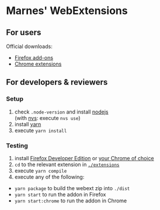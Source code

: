 # Marnes' WebExtensions

## For users

Official downloads:

- [Firefox add-ons](https://addons.mozilla.org/en-US/firefox/user/4545060/)
- [Chrome extensions](https://chrome.google.com/webstore/search/Marnes?_category=extensions)

## For developers & reviewers

### Setup

1. check `.node-version` and install [nodejs](https://nodejs.org/)  
   (with [nvs](https://github.com/jasongin/nvs): execute `nvs use`)
2. install [yarn](https://yarnpkg.com/)
3. execute `yarn install`

### Testing

1. install [Firefox Developer Edition](https://www.mozilla.org/firefox/developer/) or [your Chrome of choice](https://dev.chromium.org/getting-involved/dev-channel)
2. `cd` to the relevant extension in [`./extensions`](./extensions)
3. execute `yarn compile`
4. execute any of the following:

- `yarn package` to build the webext zip into `./dist`
- `yarn start` to run the addon in Firefox
- `yarn start:chrome` to run the addon in Chrome
